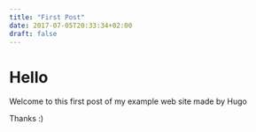 ```yaml
---
title: "First Post"
date: 2017-07-05T20:33:34+02:00
draft: false
---
```


# Hello

Welcome to this first post of my example web site made by Hugo

Thanks :)
 
